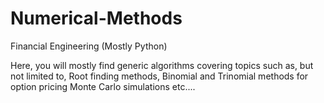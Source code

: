 # Numerical-Methods
Financial Engineering (Mostly Python)

Here, you will mostly find generic algorithms covering topics such as, but not limited to,
Root finding methods,
Binomial and Trinomial methods for option pricing
Monte Carlo simulations
etc....


